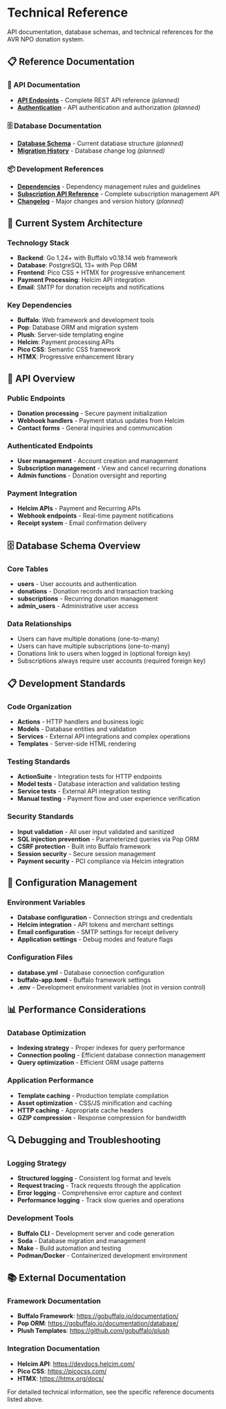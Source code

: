 # Technical Reference

API documentation, database schemas, and technical references for the AVR NPO donation system.

## 📋 Reference Documentation

### 🔌 API Documentation
- **[API Endpoints](./api-endpoints.md)** - Complete REST API reference *(planned)*
- **[Authentication](./authentication.md)** - API authentication and authorization *(planned)*

### 🗄️ Database Documentation  
- **[Database Schema](./database-schema.md)** - Current database structure *(planned)*
- **[Migration History](./migration-history.md)** - Database change log *(planned)*

### 📦 Development References
- **[Dependencies](./dependencies.md)** - Dependency management rules and guidelines
- **[Subscription API Reference](./subscription-api-reference.md)** - Complete subscription management API
- **[Changelog](./changelog.md)** - Major changes and version history *(planned)*

## 🎯 Current System Architecture

### Technology Stack
- **Backend**: Go 1.24+ with Buffalo v0.18.14 web framework
- **Database**: PostgreSQL 13+ with Pop ORM
- **Frontend**: Pico CSS + HTMX for progressive enhancement
- **Payment Processing**: Helcim API integration
- **Email**: SMTP for donation receipts and notifications

### Key Dependencies
- **Buffalo**: Web framework and development tools
- **Pop**: Database ORM and migration system  
- **Plush**: Server-side templating engine
- **Helcim**: Payment processing APIs
- **Pico CSS**: Semantic CSS framework
- **HTMX**: Progressive enhancement library

## 🔌 API Overview

### Public Endpoints
- **Donation processing** - Secure payment initialization
- **Webhook handlers** - Payment status updates from Helcim
- **Contact forms** - General inquiries and communication

### Authenticated Endpoints
- **User management** - Account creation and management
- **Subscription management** - View and cancel recurring donations
- **Admin functions** - Donation oversight and reporting

### Payment Integration
- **Helcim APIs** - Payment and Recurring APIs
- **Webhook endpoints** - Real-time payment notifications
- **Receipt system** - Email confirmation delivery

## 🗄️ Database Schema Overview

### Core Tables
- **users** - User accounts and authentication
- **donations** - Donation records and transaction tracking
- **subscriptions** - Recurring donation management
- **admin_users** - Administrative user access

### Data Relationships
- Users can have multiple donations (one-to-many)
- Users can have multiple subscriptions (one-to-many)  
- Donations link to users when logged in (optional foreign key)
- Subscriptions always require user accounts (required foreign key)

## 📋 Development Standards

### Code Organization
- **Actions** - HTTP handlers and business logic
- **Models** - Database entities and validation
- **Services** - External API integrations and complex operations
- **Templates** - Server-side HTML rendering

### Testing Standards
- **ActionSuite** - Integration tests for HTTP endpoints
- **Model tests** - Database interaction and validation testing
- **Service tests** - External API integration testing
- **Manual testing** - Payment flow and user experience verification

### Security Standards
- **Input validation** - All user input validated and sanitized
- **SQL injection prevention** - Parameterized queries via Pop ORM
- **CSRF protection** - Built into Buffalo framework
- **Session security** - Secure session management
- **Payment security** - PCI compliance via Helcim integration

## 🔧 Configuration Management

### Environment Variables
- **Database configuration** - Connection strings and credentials
- **Helcim integration** - API tokens and merchant settings
- **Email configuration** - SMTP settings for receipt delivery
- **Application settings** - Debug modes and feature flags

### Configuration Files
- **database.yml** - Database connection configuration
- **buffalo-app.toml** - Buffalo framework settings
- **.env** - Development environment variables (not in version control)

## 📊 Performance Considerations

### Database Optimization
- **Indexing strategy** - Proper indexes for query performance
- **Connection pooling** - Efficient database connection management
- **Query optimization** - Efficient ORM usage patterns

### Application Performance
- **Template caching** - Production template compilation
- **Asset optimization** - CSS/JS minification and caching
- **HTTP caching** - Appropriate cache headers
- **GZIP compression** - Response compression for bandwidth

## 🔍 Debugging and Troubleshooting

### Logging Strategy
- **Structured logging** - Consistent log format and levels
- **Request tracing** - Track requests through the application
- **Error logging** - Comprehensive error capture and context
- **Performance logging** - Track slow queries and operations

### Development Tools
- **Buffalo CLI** - Development server and code generation
- **Soda** - Database migration and management
- **Make** - Build automation and testing
- **Podman/Docker** - Containerized development environment

## 📚 External Documentation

### Framework Documentation
- **Buffalo Framework**: https://gobuffalo.io/documentation/
- **Pop ORM**: https://gobuffalo.io/documentation/database/
- **Plush Templates**: https://github.com/gobuffalo/plush

### Integration Documentation  
- **Helcim API**: https://devdocs.helcim.com/
- **Pico CSS**: https://picocss.com/
- **HTMX**: https://htmx.org/docs/

For detailed technical information, see the specific reference documents listed above.

